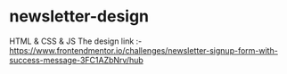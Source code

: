 # newsletter-design
HTML &amp; CSS &amp; JS The design link :- https://www.frontendmentor.io/challenges/newsletter-signup-form-with-success-message-3FC1AZbNrv/hub
